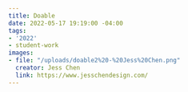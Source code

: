 ```yaml
---
title: Doable
date: 2022-05-17 19:19:00 -04:00
tags:
- '2022'
- student-work
images:
- file: "/uploads/doable2%20-%20Jess%20Chen.png"
  creator: Jess Chen
  link: https://www.jesschendesign.com/
---
```


